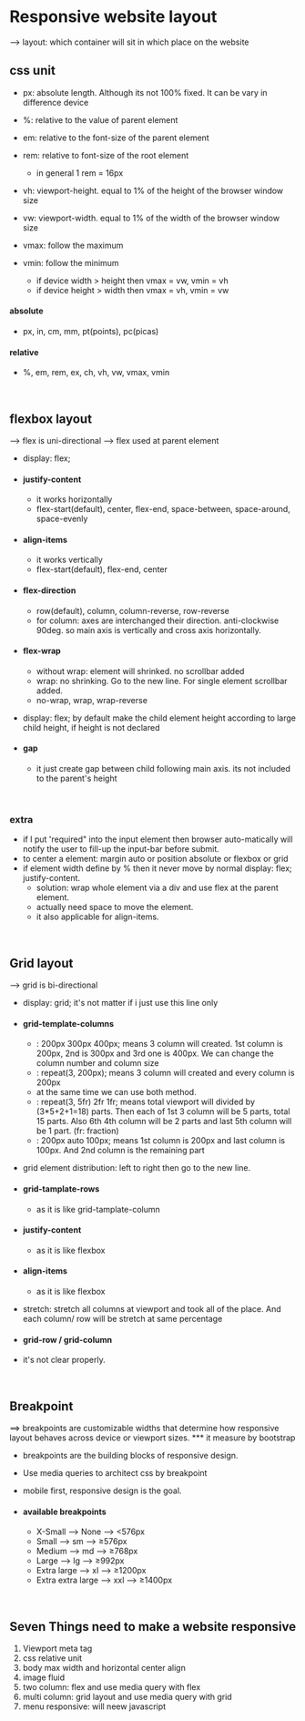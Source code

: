 # Responsive website layout
--> layout: which container will sit in which place on the website

## css unit
- px: absolute length. Although its not 100% fixed. It can be vary in difference device
- %: relative to the value of parent element
- em: relative to the font-size of the parent element
- rem: relative to font-size of the root element
    - in general 1 rem = 16px

- vh: viewport-height. equal to 1% of the height of the browser window size
- vw: viewport-width. equal to 1% of the width of the browser window size
- vmax: follow the maximum
- vmin: follow the minimum
    - if device width > height then vmax = vw, vmin = vh
    - if device height > width then vmax = vh, vmin = vw

#### absolute
- px, in, cm, mm, pt(points), pc(picas)

#### relative
- %, em, rem, ex, ch, vh, vw, vmax, vmin

<br>

## flexbox layout
--> flex is uni-directional
--> flex used at parent element
- display: flex;

- #### justify-content
    - it works horizontally
    - flex-start(default), center, flex-end, space-between, space-around, space-evenly
- #### align-items
    - it works vertically
    - flex-start(default), flex-end, center

- #### flex-direction
    - row(default), column, column-reverse, row-reverse
    - for column: axes are interchanged their direction. anti-clockwise 90deg. so main axis is vertically and cross axis horizontally.

- #### flex-wrap
    - without wrap: element will shrinked. no scrollbar added
    - wrap: no shrinking. Go to the new line. For single element scrollbar added.
    - no-wrap, wrap, wrap-reverse

- display: flex; by default make the child element height according to large child height, if height is not declared

- #### gap
    - it just create gap between child following main axis. its not included to the parent's height

<br>


### extra
- if I put 'required" into the input element then browser auto-matically will notify the user to fill-up the input-bar before submit.
- to center a element: margin auto or position absolute or flexbox or grid
- if element width define by % then it never move by normal display: flex; justify-content.
    - solution: wrap whole element via a div and use flex at the parent element.
    - actually need space to move the element.
    - it also applicable for align-items.

<br>


## Grid layout
--> grid is bi-directional

- display: grid; it's not matter if i just use this line only

- #### grid-template-columns
    - : 200px 300px 400px; means 3 column will created. 1st column is 200px, 2nd is 300px and 3rd one is 400px. We can change the column number and column size
    - : repeat(3, 200px); means 3 column will created and every column is 200px
    - at the same time we can use both method.
    - : repeat(3, 5fr) 2fr 1fr; means total viewport will divided by (3*5+2+1=18) parts. Then each of 1st 3 column will be 5 parts, total 15 parts. Also 6th 4th column will be 2 parts and last 5th column will be 1 part. (fr: fraction)
    - : 200px auto 100px; means 1st column is 200px and last column is 100px. And 2nd column is the remaining part

- grid element distribution: left to right then go to the new line.

- #### grid-tamplate-rows
    - as it is like grid-tamplate-column

- #### justify-content
    - as it is like flexbox

- #### align-items
    - as it is like flexbox

- stretch: stretch all columns at viewport and took all of the place. And each column/ row will be stretch at same percentage

- #### grid-row / grid-column
- it's not clear properly.

<br>

## Breakpoint
==> breakpoints are customizable widths that determine how responsive layout behaves across device or viewport sizes.
*** it measure by bootstrap

- breakpoints are the building blocks of responsive design.
- Use media queries to architect css by breakpoint
- mobile first, responsive design is the goal.

- #### available breakpoints
    - X-Small            -->    None  -->	<576px
    - Small	             -->     sm   --> 	≥576px
    - Medium             -->     md   -->   ≥768px
    - Large	             -->     lg   --> 	≥992px
    - Extra large        -->     xl   --> 	≥1200px
    - Extra extra large  -->     xxl  -->	≥1400px

<br>

## Seven Things need to make a website responsive
1. Viewport meta tag
2. css relative unit
3. body max width and horizontal center align
4. image fluid
5. two column: flex and use media query with flex
6. multi column: grid layout and use media query with grid
7. menu responsive: will neew javascript